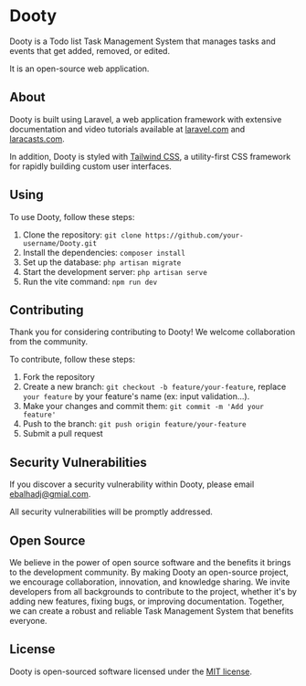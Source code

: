 # Dooty

Dooty is a Todo list Task Management System that manages tasks and events that get added, removed, or edited. 

It is an open-source web application.

## About

Dooty is built using Laravel, a web application framework with extensive documentation and video tutorials available at [laravel.com](https://laravel.com/docs) and [laracasts.com](https://laracasts.com).

In addition, Dooty is styled with [Tailwind CSS](https://tailwindcss.com/), a utility-first CSS framework for rapidly building custom user interfaces.

## Using

To use Dooty, follow these steps:

1. Clone the repository: `git clone https://github.com/your-username/Dooty.git`
2. Install the dependencies: `composer install`
3. Set up the database: `php artisan migrate`
4. Start the development server: `php artisan serve`
5. Run the vite command: `npm run dev`

## Contributing

Thank you for considering contributing to Dooty! We welcome collaboration from the community.

To contribute, follow these steps:

1. Fork the repository
2. Create a new branch: `git checkout -b feature/your-feature`, replace `your feature` by your feature's name (ex: input validation...).
3. Make your changes and commit them: `git commit -m 'Add your feature'`
4. Push to the branch: `git push origin feature/your-feature`
5. Submit a pull request

## Security Vulnerabilities

If you discover a security vulnerability within Dooty, please email [ebalhadj@gmial.com](mailto:ebalhadj@gmail.com).

All security vulnerabilities will be promptly addressed.

## Open Source

We believe in the power of open source software and the benefits it brings to the development community. By making Dooty an open-source project, we encourage collaboration, innovation, and knowledge sharing. We invite developers from all backgrounds to contribute to the project, whether it's by adding new features, fixing bugs, or improving documentation. Together, we can create a robust and reliable Task Management System that benefits everyone.

## License

Dooty is open-sourced software licensed under the [MIT license](https://opensource.org/licenses/MIT).
